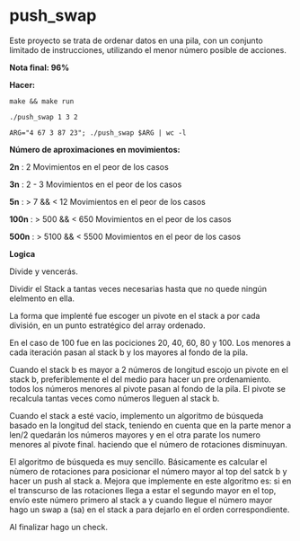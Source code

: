 # push_swap
Este proyecto se trata de ordenar datos en una pila, con un conjunto limitado de instrucciones, utilizando el menor número posible de acciones.

**Nota final:  96%** 

**Hacer:** 

`make && make run`

`./push_swap 1 3 2 `

`ARG="4 67 3 87 23"; ./push_swap $ARG | wc -l`


**Número de aproximaciones en movimientos:**

**2n** : 2 Movimientos en el peor de los casos

**3n** : 2 - 3  Movimientos en el peor de los casos

**5n** : > 7 && < 12 Movimientos en el peor de los casos

**100n** : > 500 && < 650 Movimientos en el peor de los casos

**500n** : > 5100 && < 5500 Movimientos en el peor de los casos


**Logica**

Divide y vencerás. 

Dividir el Stack a tantas veces necesarias hasta que no quede ningún elelmento en ella.

La forma que implenté fue escoger un pivote en el stack a por cada división, en un punto estratégico del array ordenado.

En el caso de 100 fue en las pociciones 20, 40, 60, 80 y 100. Los menores a cada iteración pasan al stack b y los mayores al fondo de la pila.

Cuando el stack b es mayor a 2 números de longitud escojo un pivote en el stack b, preferiblemente el del medio para hacer un pre ordenamiento. todos los números menores al pivote pasan al fondo de la pila. El pivote se recalcula tantas veces como números lleguen al stack b.

Cuando el stack a esté vacío, implemento un algoritmo de búsqueda basado en la longitud del stack, teniendo en cuenta que en la parte menor a len/2 quedarán los números mayores y en el otra parate los numero menores al pivote final. haciendo que el número de rotaciones disminuyan. 

El algoritmo de búsqueda es muy sencillo. Básicamente es calcular el nùmero de rotaciones para posicionar el número mayor al top del satck b y hacer un push al stack a. Mejora que implemente en este algoritmo es: si en el transcurso de las rotaciones llega a estar el segundo mayor en el top, envío este número primero al stack a y cuando llegue el número mayor hago un swap a (sa) en el stack a para dejarlo en el orden correspondiente.

Al finalizar hago un check. 
